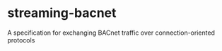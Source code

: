 # streaming-bacnet
A specification for exchanging BACnet traffic over connection-oriented protocols
